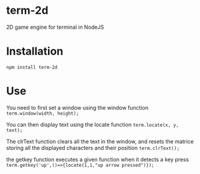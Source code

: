 # term-2d
2D game engine for terminal in NodeJS

# Installation

`npm install term-2d`

# Use

You need to first set a window using the window function
`term.window(width, height);`

You can then display text using the locate function
`term.locate(x, y, text);`

The clrText function clears all the text in the window, and resets the matrice storing all the displayed characters and their position
`term.clrText();`

the getkey function executes a given function when it detects a key press
`term.getkey('up',()=>{locate(1,1,"up arrow pressed")});`


